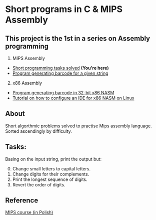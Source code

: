 # Short programs in C & MIPS Assembly 

## This project is the 1st in a series on Assembly programming
1. MIPS Assembly
* [Short programming tasks solved](https://github.com/whiteeagle44/MIPS-Assembly) **(You're here)**
* [Program generating barcode for a given string](https://github.com/whiteeagle44/barcode-generator)
2. x86 Assembly 
* [Program generating barcode in 32-bit x86 NASM](https://github.com/whiteeagle44/barcode-generator-x86) 
* [Tutorial on how to configure an IDE for x86 NASM on Linux](https://www.eagle44.io/blog/how-to-configure-an-ide-for-x86-nasm-on-linux/)

## About
Short algorthmic problems solved to practise Mips assembly language.
Sorted ascendingly by difficulty.

## Tasks:
Basing on the input string, print the output but:

0. Change small letters to capital letters.
1. Change digits for their complements.
2. Print the longest sequence of digits.
3. Revert the order of digits.

## Reference
[MIPS course (in Polish)](https://www.youtube.com/playlist?list=PLNM2SaRV9_7Qzr-T0IIlRbMuzWyhpDzY8)
